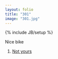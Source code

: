 ```yaml
---
layout: folio
title: "301"
image: "301.jpg"
---
```

{% include JB/setup %}

<div class="copy">
	<p>Nice bike</p>
</div>

<div class="choice">
	<ol>
		<li><a href="302.html">
			Not yours
</a></li>
	</ol>
</div>